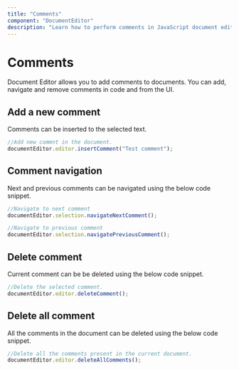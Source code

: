 ```yaml
---
title: "Comments"
component: "DocumentEditor"
description: "Learn how to perform comments in JavaScript document editor"
---
```


# Comments

Document Editor allows you to add comments to documents. You can add, navigate and remove comments in code and from the UI.

## Add a new comment

Comments can be inserted to the selected text.

```typescript
//Add new commnt in the document.
documentEditor.editor.insertComment("Test comment");
```

## Comment navigation

Next and previous comments can be navigated using the below code snippet.

```typescript
//Navigate to next comment
documentEditor.selection.navigateNextComment();

//Navigate to previous comment
documentEditor.selection.navigatePreviousComment();
```

## Delete comment

Current comment can be be deleted using the below code snippet.

```typescript
//Delete the selected comment.
documentEditor.editor.deleteComment();
```

## Delete all comment

All the comments in the document can be deleted using the below code snippet.

```typescript
//Delete all the comments present in the current document.
documentEditor.editor.deleteAllComments();
```
